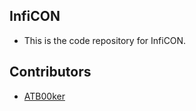 ## InfiCON
- This is the code repository for InfiCON.

## Contributors
- [ATB00ker](https://github.com/ATB00ker)
